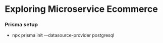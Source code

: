# Exploring Microservice Ecommerce
### Prisma setup
- npx prisma init --datasource-provider postgresql